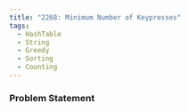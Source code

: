```yaml
---
title: "2268: Minimum Number of Keypresses"
tags:
  - HashTable
  - String
  - Greedy
  - Sorting
  - Counting
---
```

### Problem Statement

